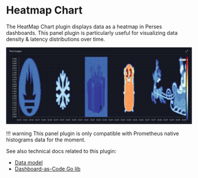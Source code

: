 # Heatmap Chart

The HeatMap Chart plugin displays data as a heatmap in Perses dashboards. This panel plugin is particularly useful for visualizing data density & latency distributions over time.

![img.png](https://github.com/perses/website/blob/main/docs/assets/images/blog/v052/heatmap-dark.png?raw=true)

!!! warning
    This panel plugin is only compatible with Prometheus native histograms data for the moment.

See also technical docs related to this plugin:

- [Data model](./model.md)
- [Dashboard-as-Code Go lib](./go-sdk.md)
